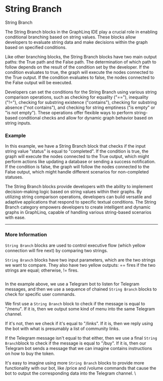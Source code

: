 # String Branch

String Branch

The String Branch blocks in the GraphLinq IDE play a crucial role in enabling conditional branching based on string values. These blocks allow developers to evaluate string data and make decisions within the graph based on specified conditions.

Like other branching blocks, the String Branch blocks have two main output paths: the True path and the False path. The determination of which path to follow depends on the result of the condition set by the developer. If the condition evaluates to true, the graph will execute the nodes connected to the True output. If the condition evaluates to false, the nodes connected to the False output will be executed.

Developers can set the conditions for the String Branch using various string comparison operations, such as checking for equality ("=="), inequality ("!="), checking for substring existence ("contains"), checking for substring absence ("not contains"), and checking for string emptiness ("is empty" or "is not empty"). These operations offer flexible ways to perform string-based conditional checks and allow for dynamic graph behavior based on string inputs.

### Example

In this example, we have a String Branch block that checks if the input string value "status" is equal to "completed". If the condition is true, the graph will execute the nodes connected to the True output, which might perform actions like updating a database or sending a success notification. If the condition is false, the graph will follow the nodes connected to the False output, which might handle different scenarios for non-completed statuses.

The String Branch blocks provide developers with the ability to implement decision-making logic based on string values within their graphs. By utilizing string comparison operations, developers can build versatile and adaptive applications that respond to specific textual conditions. The String Branch category empowers developers to create intelligent and dynamic graphs in GraphLinq, capable of handling various string-based scenarios with ease.



***

### More Information

`String Branch` blocks are used to control executive flow (which yellow connection will fire next) by comparing two strings.

`String Branch` blocks have two input parameters, which are the two strings we want to compare. They also have two yellow outputs: == fires if the two strings are equal; otherwise, != fires.

<figure><img src="https://i.imgur.com/nVdQc2p.png" alt=""><figcaption></figcaption></figure>

In the example above, we use a Telegram bot to listen for Telegram messages, and then we use a sequence of chained `String Branch` blocks to check for specific user commands.

We first use a `String Branch` block to check if the message is equal to "/menu". If it is, then we output some kind of menu into the same Telegram channel.

If it's not, then we check if it's equal to "/links". If it is, then we reply using the bot with what is presumably a list of community links.&#x20;

If the Telegram message isn't equal to that either, then we use a final `String Branch`block to check if the message is equal to "/buy". If it is, then our Telegram bot sends a message that we can imagine contains instructions on how to buy the token.

It's easy to imagine using more `String Branch` blocks to provide more functionality with our bot, like /price and /volume commands that cause the bot to output the corresponding data into the Telegram channel. \
